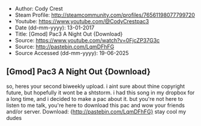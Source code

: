 - Author: Cody Crest
- Steam Profile: http://steamcommunity.com/profiles/76561198077799720
- Youtube: https://www.youtube.com/@CodyCrestpac3
- Date (dd-mm-yyyy): 13-01-2017
- Title: [Gmod] Pac3 A Night Out {Download}
- Source: https://www.youtube.com/watch?v=0FjcZP37G3c
- Source: http://pastebin.com/LqmDFhFG
- Source Accessed (dd-mm-yyyy): 19-06-2025

## [Gmod] Pac3 A Night Out {Download}

so, heres your second biweekly upload. i aint sure about thine copyright future, but hopefully it wont be a shtstorm. i had this song in my dropbox for a long time, and i decided to make a pac about it. but you're not here to listen to me talk, you're here to download this pac and wow your friends and/or server. Download: {http://pastebin.com/LqmDFhFG} stay cool my dudes
